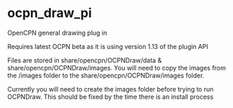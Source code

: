 # ocpn_draw_pi
OpenCPN general drawing plug in

Requires latest OCPN beta as it is using version 1.13 of the plugin API

Files are stored in share/opencpn/OCPNDraw/data & share/opencpn/OCPNDraw/images. You will need to copy the images from 
the /images folder to the share/opencpn/OCPNDraw/images folder.

Currently you will need to create the images folder before trying to run OCPNDraw. This should be fixed by the time 
there is an install process
